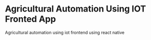 # Agricultural Automation Using IOT Fronted App
Agricultural automation using iot frontend using react native 
